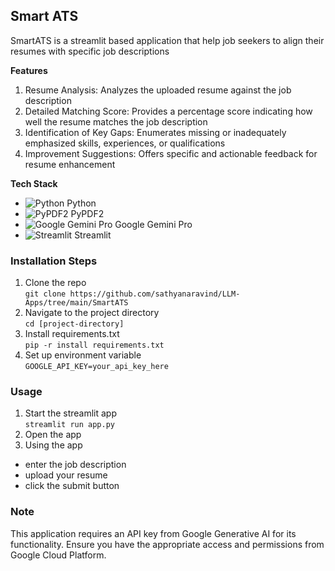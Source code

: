 ## Smart ATS 

SmartATS is a streamlit based application that help job seekers to align their resumes with specific job descriptions  

**Features**
1. Resume Analysis: Analyzes the uploaded resume against the job description
2. Detailed Matching Score: Provides a percentage score indicating how well the resume matches the job description
3. Identification of Key Gaps: Enumerates missing or inadequately emphasized skills, experiences, or qualifications
4. Improvement Suggestions: Offers specific and actionable feedback for resume enhancement

**Tech Stack**
- ![Python](https://img.shields.io/badge/Python-3776AB?style=for-the-badge&logo=python&logoColor=white) Python
- ![PyPDF2](https://img.shields.io/badge/PyPDF2-21759B?style=for-the-badge&logo=adobeacrobatreader&logoColor=white) PyPDF2
- ![Google Gemini Pro](https://img.shields.io/badge/Google%20Gemini%20Pro-4285F4?style=for-the-badge&logo=google&logoColor=white) Google Gemini Pro
- ![Streamlit](https://img.shields.io/badge/Streamlit-FF4B4B?style=for-the-badge&logo=streamlit&logoColor=white) Streamlit

### Installation Steps

1. Clone the repo   
`
git clone https://github.com/sathyanaravind/LLM-Apps/tree/main/SmartATS
`
2. Navigate to the project directory   
`
cd [project-directory]
`
3. Install requirements.txt  
`
pip -r install requirements.txt
`
4. Set up environment variable  
`
GOOGLE_API_KEY=your_api_key_here
`

### Usage
1. Start the streamlit app  
`
streamlit run app.py
`
2. Open the app  
3. Using the app  
- enter the job description
- upload your resume
- click the submit button

### Note
This application requires an API key from Google Generative AI for its functionality. Ensure you have the appropriate access and permissions from Google Cloud Platform.
   
